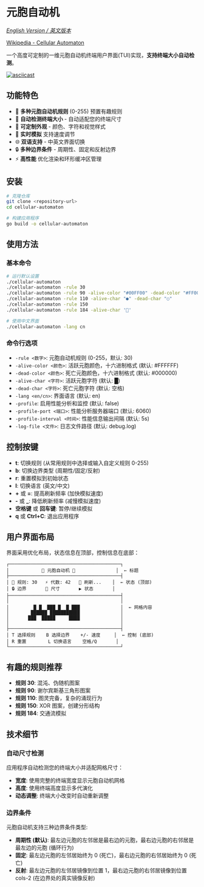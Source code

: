 # 元胞自动机

_[English Version / 英文版本](README.md)_

[Wikipedia - Cellular Automaton](https://en.wikipedia.org/wiki/Cellular_automaton)

一个高度可定制的一维元胞自动机终端用户界面(TUI)实现，**支持终端大小自动检测**。

[![asciicast](https://asciinema.org/a/723614.svg)](https://asciinema.org/a/723614)

## 功能特色

- 🧬 **多种元胞自动机规则** (0-255) 预置有趣规则
- 📐 **自动检测终端大小** - 自动适配您的终端尺寸
- 🎨 **可定制外观** - 颜色、字符和视觉样式
- 🔄 **实时模拟** 支持速度调节
- 🌐 **双语支持** - 中英文界面切换
- 🔒 **多种边界条件** - 周期性、固定和反射边界
- ⚡ **高性能** 优化渲染和环形缓冲区管理

## 安装

```bash
# 克隆仓库
git clone <repository-url>
cd cellular-automaton

# 构建应用程序
go build -o cellular-automaton
```

## 使用方法

### 基本命令

```bash
# 运行默认设置
./cellular-automaton
./cellular-automaton -rule 30
./cellular-automaton -rule 90 -alive-color "#00FF00" -dead-color "#FF0000"
./cellular-automaton -rule 110 -alive-char "●" -dead-char "○"
./cellular-automaton -rule 150
./cellular-automaton -rule 184 -alive-char '🚗'

# 使用中文界面
./cellular-automaton -lang cn
```

### 命令行选项

- `-rule <数字>`: 元胞自动机规则 (0-255，默认: 30)
- `-alive-color <颜色>`: 活跃元胞颜色，十六进制格式 (默认: #FFFFFF)
- `-dead-color <颜色>`: 死亡元胞颜色，十六进制格式 (默认: #000000)
- `-alive-char <字符>`: 活跃元胞字符 (默认: █)
- `-dead-char <字符>`: 死亡元胞字符 (默认: 空格)
- `-lang <en/cn>`: 界面语言 (默认: en)
- `-profile`: 启用性能分析和监控 (默认: false)
- `-profile-port <端口>`: 性能分析服务器端口 (默认: 6060)
- `-profile-interval <时间>`: 性能信息输出间隔 (默认: 5s)
- `-log-file <文件>`: 日志文件路径 (默认: debug.log)

## 控制按键

- **t**: 切换规则 (从常用规则中选择或输入自定义规则 0-255)
- **b**: 切换边界类型 (周期性/固定/反射)
- **r**: 重置模拟到初始状态
- **l**: 切换语言 (英文/中文)
- **+** 或 **=**: 提高刷新频率 (加快模拟速度)
- **-** 或 **\_**: 降低刷新频率 (减慢模拟速度)
- **空格键** 或 **回车键**: 暂停/继续模拟
- **q** 或 **Ctrl+C**: 退出应用程序

## 用户界面布局

界面采用优化布局，状态信息在顶部，控制信息在底部：

```
┌─────────────────────────────────────────┐
│            🧬 元胞自动机 🧬               │  ← 标题
├─────────────────────────────────────────┤
│ 🧬 规则: 30   ⚡ 代数: 42   🔄 刷新...    │  ← 状态 (顶部)
│ 🔒 边界       📐 尺寸       ▶️ 状态       │
├─────────────────────────────────────────┤
│                                         │
│         █ █  ███ █  █ ███               │  ← 网格内容
│        ██████ ███████████               │
│       ███  █████     ████               │
│                                         │
├─────────────────────────────────────────┤
│ T 选择规则    B 选择边界    +/- 速度     │  ← 控制 (底部)
│ R 重置        L 切换语言    空格/Q       │
└─────────────────────────────────────────┘
```

## 有趣的规则推荐

- **规则 30**: 混沌、伪随机图案
- **规则 90**: 谢尔宾斯基三角形图案
- **规则 110**: 图灵完备，复杂的涌现行为
- **规则 150**: XOR 图案，创建分形结构
- **规则 184**: 交通流模拟

## 技术细节

### 自动尺寸检测

应用程序自动检测您的终端大小并适配网格尺寸：

- **宽度**: 使用完整的终端宽度显示元胞自动机网格
- **高度**: 使用终端高度显示多代演化
- **动态调整**: 终端大小改变时自动重新调整

### 边界条件

元胞自动机支持三种边界条件类型:

- **周期性 (默认)**: 最左边元胞的左邻居是最右边的元胞，最右边元胞的右邻居是最左边的元胞 (循环行为)
- **固定**: 最左边元胞的左邻居始终为 0 (死亡)，最右边元胞的右邻居始终为 0 (死亡)
- **反射**: 最左边元胞的左邻居镜像到位置 1，最右边元胞的右邻居镜像到位置 cols-2 (在边界处的真实镜像反射)
